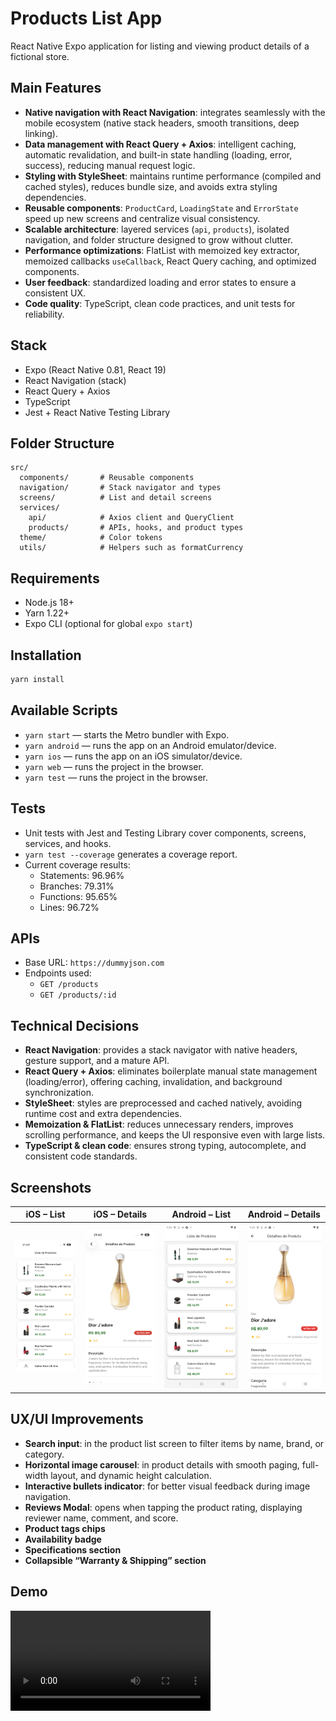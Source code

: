 # Products List App

React Native Expo application for listing and viewing product details of a fictional store.

## Main Features
- **Native navigation with React Navigation**: integrates seamlessly with the mobile ecosystem (native stack headers, smooth transitions, deep linking).
- **Data management with React Query + Axios**: intelligent caching, automatic revalidation, and built-in state handling (loading, error, success), reducing manual request logic.
- **Styling with StyleSheet**: maintains runtime performance (compiled and cached styles), reduces bundle size, and avoids extra styling dependencies.
- **Reusable components**: `ProductCard`, `LoadingState` and `ErrorState` speed up new screens and centralize visual consistency.
- **Scalable architecture**: layered services (`api`, `products`), isolated navigation, and folder structure designed to grow without clutter.
- **Performance optimizations**: FlatList with memoized key extractor, memoized callbacks `useCallback`, React Query caching, and optimized components.
- **User feedback**: standardized loading and error states to ensure a consistent UX.
- **Code quality**: TypeScript, clean code practices, and unit tests for reliability.

## Stack
- Expo (React Native 0.81, React 19)
- React Navigation (stack)
- React Query + Axios
- TypeScript
- Jest + React Native Testing Library

## Folder Structure
```
src/
  components/       # Reusable components
  navigation/       # Stack navigator and types
  screens/          # List and detail screens
  services/
    api/            # Axios client and QueryClient
    products/       # APIs, hooks, and product types
  theme/            # Color tokens
  utils/            # Helpers such as formatCurrency
```

## Requirements
- Node.js 18+
- Yarn 1.22+
- Expo CLI (optional for global `expo start`)

## Installation
```bash
yarn install
```

## Available Scripts
- `yarn start` — starts the Metro bundler with Expo.
- `yarn android` — runs the app on an Android emulator/device.
- `yarn ios` — runs the app on an iOS simulator/device.
- `yarn web` — runs the project in the browser.
- `yarn test` — runs the project in the browser.

## Tests
- Unit tests with Jest and Testing Library cover components, screens, services, and hooks.
- `yarn test --coverage` generates a coverage report.
- Current coverage results:
  - Statements: 96.96%
  - Branches: 79.31%
  - Functions: 95.65%
  - Lines: 96.72%

## APIs
- Base URL: `https://dummyjson.com`
- Endpoints used:
  - `GET /products`
  - `GET /products/:id`

## Technical Decisions
- **React Navigation**: provides a stack navigator with native headers, gesture support, and a mature API.
- **React Query + Axios**: eliminates boilerplate manual state management (loading/error), offering caching, invalidation, and background synchronization.
- **StyleSheet**: styles are preprocessed and cached natively, avoiding runtime cost and extra dependencies.
- **Memoization & FlatList**: reduces unnecessary renders, improves scrolling performance, and keeps the UI responsive even with large lists.
- **TypeScript & clean code**: ensures strong typing, autocomplete, and consistent code standards.

## Screenshots

 iOS – List | iOS – Details | Android – List | Android – Details |
|---|---|---|---|
| <img src="docs/Screenshot_iOS_1.png" width="260" /> | <img src="docs/Screenshot_iOS_2.png" width="260" /> | <img src="docs/Screenshot_Android_1.png" width="260" /> | <img src="docs/Screenshot_Android_2.png" width="260" /> |

## UX/UI Improvements

- **Search input**: in the product list screen to filter items by name, brand, or category.
- **Horizontal image carousel**: in product details with smooth paging, full-width layout, and dynamic height calculation.
- **Interactive bullets indicator**: for better visual feedback during image navigation.
- **Reviews Modal**: opens when tapping the product rating, displaying reviewer name, comment, and score.
- **Product tags chips**
- **Availability badge**
- **Specifications section**
- **Collapsible “Warranty & Shipping” section**

## Demo

<video src="docs/demo.MP4" width="320" controls></video>